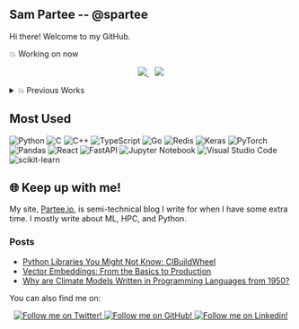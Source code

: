 ## Sam Partee -- @spartee

Hi there! Welcome to my GitHub.




💥 Working on now
<br>
<p align="center">
<a href="https://github.com/RedisVentures/redis-product-search">
<img src="https://github-readme-stats-defcon27.vercel.app/api/pin/?username=RedisVentures&repo=redis-product-search&show_owner=true&theme=react" />
</a>&ensp;
<a href="https://github.com/RedisVentures/redis-arxiv-search">
<img src="https://github-readme-stats-defcon27.vercel.app/api/pin/?username=RedisVentures&repo=redis-arxiv-search&show_owner=true&theme=react" />
</a>
</p>


<details>
<summary> 💥 Previous Works </summary>
<br>
<p> A partial list of OSS contributions </p>
<p align="center">
<a href="https://github.com/craylabs/smartsim">
<img src="https://github-readme-stats-defcon27.vercel.app/api/pin/?username=CrayLabs&repo=SmartSim&show_owner=false&theme=react" />
</a>&ensp;
<a href="https://github.com/craylabs/smartredis">
<img src="https://github-readme-stats-defcon27.vercel.app/api/pin/?username=CrayLabs&repo=SmartRedis&show_owner=false&theme=react" />
</a>
<a href="https://github.com/chapel-lang/chapel">
<img src="https://github-readme-stats-defcon27.vercel.app/api/pin/?username=chapel-lang&repo=Chapel&show_owner=true&theme=react" />
</a>&ensp;
<a href="https://github.com/Bears-R-Us/arkouda">
<img src="https://github-readme-stats-defcon27.vercel.app/api/pin/?username=Bears-R-Us&repo=arkouda&show_owner=true&theme=react" />
</a>
</p>
</details>


## Most Used

![Python](https://img.shields.io/badge/python-3670A0?style=for-the-badge&logo=python&logoColor=ffdd54)
![C](https://img.shields.io/badge/c-%2300599C.svg?style=for-the-badge&logo=c&logoColor=white)
![C++](https://img.shields.io/badge/c++-%2300599C.svg?style=for-the-badge&logo=c%2B%2B&logoColor=white)
![TypeScript](https://img.shields.io/badge/typescript-%23007ACC.svg?style=for-the-badge&logo=typescript&logoColor=white)
![Go](https://img.shields.io/badge/go-%2300ADD8.svg?style=for-the-badge&logo=go&logoColor=white)
![Redis](https://img.shields.io/badge/redis-%23DD0031.svg?style=for-the-badge&logo=redis&logoColor=white)
![Keras](https://img.shields.io/badge/Keras-%23D00000.svg?style=for-the-badge&logo=Keras&logoColor=white)
![PyTorch](https://img.shields.io/badge/PyTorch-%23EE4C2C.svg?style=for-the-badge&logo=PyTorch&logoColor=white)
![Pandas](https://img.shields.io/badge/pandas-%23150458.svg?style=for-the-badge&logo=pandas&logoColor=white)
![React](https://img.shields.io/badge/react-%2320232a.svg?style=for-the-badge&logo=react&logoColor=%2361DAFB)
![FastAPI](https://img.shields.io/badge/FastAPI-005571?style=for-the-badge&logo=fastapi)
![Jupyter Notebook](https://img.shields.io/badge/jupyter-%23FA0F00.svg?style=for-the-badge&logo=jupyter&logoColor=white)
![Visual Studio Code](https://img.shields.io/badge/Visual%20Studio%20Code-0078d7.svg?style=for-the-badge&logo=visual-studio-code&logoColor=white)
![scikit-learn](https://img.shields.io/badge/scikit--learn-%23F7931E.svg?style=for-the-badge&logo=scikit-learn&logoColor=white)

## 🌐 Keep up with me!

My site, [Partee.io](https://partee.io), is semi-technical blog I write for when I have some extra time. I mostly write about ML, HPC, and Python.

### Posts

- <a href="https://partee.io/2022/10/28/cibuildwheel/">Python Libraries You Might Not Know: CIBuildWheel </a>
- <a href="https://partee.io/2022/08/11/vector-embeddings/">Vector Embeddings: From the Basics to Production</a>
- <a href="https://partee.io/2021/02/21/climate-model-response/">Why are Climate Models Written in Programming Languages from 1950?</a>

You can also find me on:
<div class="grid" align="center">
  <a href="https://twitter.com/SamPartee">
    <img alt="Follow me on Twitter!" title="Sam Partee's Twitter" src="https://img.shields.io/badge/Twitter-%231DA1F2.svg?style=for-the-badge&logo=Twitter&logoColor=white"/>
  </a>
  <a href="https://github.com/spartee">
    <img alt="Follow me on GitHub!" title="Sam Partee's Github" src="https://img.shields.io/badge/github-%23121011.svg?style=for-the-badge&logo=github&logoColor=white"/>
  </a>
  <a href="www.linkedin.com/in/sam-partee-b04a1710a">
    <img alt="Follow me on Linkedin!" title="Sam Partee's Linkedin" src="https://img.shields.io/badge/linkedin-%230077B5.svg?style=for-the-badge&logo=linkedin&logoColor=white"/>
  </a>
</div>

<!--

<div align="center">

  <a href="https://github.com/spartee">
    <img alt="My Github Stats" title="Sam Partee's Github Stats" src="https://github-readme-stats.vercel.app/api?username=spartee&show_icons=true&theme=radical"/>
  </a>
</div>

## ⚙️ I Use

A non-exhustive list of the tools, languages, and frameworks I use or have used recently.
#### Languages

<div class="grid">



</div>

#### Frameworks

<div class="grid">



![NumPy](https://img.shields.io/badge/numpy-%23013243.svg?style=for-the-badge&logo=numpy&logoColor=white)


</div>

#### IDE/Editors

<div class="grid">

![Jupyter Notebook](https://img.shields.io/badge/jupyter-%23FA0F00.svg?style=for-the-badge&logo=jupyter&logoColor=white)
![Visual Studio Code](https://img.shields.io/badge/Visual%20Studio%20Code-0078d7.svg?style=for-the-badge&logo=visual-studio-code&logoColor=white)

</div>

#### DB/Other

<div class="grid">


![Postgres](https://img.shields.io/badge/postgres-%23316192.svg?style=for-the-badge&logo=postgresql&logoColor=white)
![Git](https://img.shields.io/badge/git-%23F05033.svg?style=for-the-badge&logo=git&logoColor=white)
![GitHub Actions](https://img.shields.io/badge/github%20actions-%232671E5.svg?style=for-the-badge&logo=githubactions&logoColor=white)
![Dropbox](https://img.shields.io/badge/Dropbox-%233B4D98.svg?style=for-the-badge&logo=Dropbox&logoColor=white)

</div>

</-->
